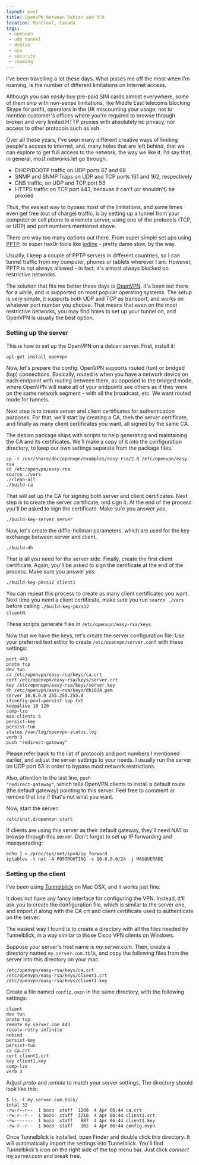 ```yaml
---
layout: post
title: OpenVPN between Debian and OSX
location: Montréal, Canada
tags:
 - openvpn
 - udp tunnel
 - debian
 - osx
 - security
 - roaming
---
```


I've been travelling a lot these days. What pisses me off the most when I'm
roaming, is the number of different limitations on Internet access.

Although you can easily buy pre-paid SIM cards almost everywhere, some of them
ship with non-sense limitations, like Middle East telecoms blocking Skype for
profit, operators in the UK miscounting your usage, not to mention customer's
offices where you're required to browse through broken and very limited HTTP
proxies with absolutely no privacy, nor access to other protocols such as ssh.

Over all these years, I've seen many different creative ways of limiting
people's access to Internet, and, many holes that are left behind, that we can
explore to get full access to the network, the way we like it.
I'd say that, in general, most networks let go through:

- DHCP/BOOTP traffic on UDP ports 67 and 68
- SNMP and SNMP Traps on UDP and TCP ports 161 and 162, respectively
- DNS traffic, on UDP and TCP port 53
- HTTPS traffic on TCP port 443, because it can't (or shouldn't) be proxied

Thus, the easiest way to bypass most of the limitations, and some times even
get free (out of charge) traffic, is by setting up a tunnel from your computer
or cell phone to a remote server, using one of the protocols (TCP, or UDP) and
port numbers mentioned above.

There are way too many options out there. From super simple set ups using
[PPTP](http://poptop.sourceforge.net/), to super hax0r tools like
[iodine](http://code.kryo.se/iodine/) - pretty damn slow, by the way.

Usually, I keep a couple of PPTP servers in different countries, so I can tunnel
traffic from my computer, phones or tablets wherever I am. However, PPTP is not
always allowed - in fact, it's almost always blocked on restrictive networks.

The solution that fits me better these days is [OpenVPN](http://openvpn.net/).
It's been out there for a while, and is supported on most popular operating
systems. The setup is very simple, it supports both UDP and TCP as transport,
and works on whatever port number you choose. That means that even on the most
restrictive networks, you may find holes to set up your tunnel on, and OpenVPN
is usually the best option.


### Setting up the server

This is how to set up the OpenVPN on a debian server. First, install it:

    apt-get install openvpn

Now, let's prepare the config. OpenVPN supports routed (tun) or bridged
(tap) connections. Basically, routed is when you have a network device on each
endpoint with routing between them, as opposed to the bridged mode, where
OpenVPN will make all of your endpoints see others as if they were on the same
network segment - with all the broadcast, etc. We want routed mode for tunnels.

Next step is to create server and client certificates for authentication
purposes. For that, we'll start by creating a CA, then the server certificate,
and finally as many client certificates you want, all signed by the same CA.

The debian package ships with scripts to help generating and maintaining the CA
and its certificates. We'll make a copy of it into the configuration directory,
to keep our own settings separate from the package files.

    cp -r /usr/share/doc/openvpn/examples/easy-rsa/2.0 /etc/openvpn/easy-rsa
    cd /etc/openvpn/easy-rsa
    source ./vars
    ./clean-all
    ./build-ca

That will set up the CA for signing both server and client certificates.
Next step is to create the server certificate, and sign it. At the end of the
process you'll be asked to sign the certificate. Make sure you answer *yes*.

    ./build-key-server server

Now, let's create the diffie-hellman parameters, which are used for the key
exchange between server and client.

    ./build-dh

That is all you need for the server side. Finally, create the first client
certificate. Again, you'll be asked to sign the certificate at the end of the
process. Make sure you answer *yes*.

    ./build-key-pkcs12 client1

You can repeat this process to create as many client certificates you want.
Next time you need a client certificate, make sure you run
<code>source ./vars</code> before calling
<code>./build-key-pkcs12 clientN</code>.

These scripts generate files in <code>/etc/openvpn/easy-rsa/keys</code>.

Now that we have the keys, let's create the server configuration file. Use your
preferred text editor to create <code>/etc/openvpn/server.conf</code> with
these settings:

    port 443
    proto tcp
    dev tun
    ca /etc/openvpn/easy-rsa/keys/ca.crt
    cert /etc/openvpn/easy-rsa/keys/server.crt
    key /etc/openvpn/easy-rsa/keys/server.key
    dh /etc/openvpn/easy-rsa/keys/dh1024.pem
    server 10.8.0.0 255.255.255.0
    ifconfig-pool-persist ipp.txt
    keepalive 10 120
    comp-lzo
    max-clients 5
    persist-key
    persist-tun
    status /var/log/openvpn-status.log
    verb 3
    push "redirect-gateway"

Please refer back to the list of protocols and port numbers I mentioned earlier,
and adjust the server settings to your needs. I usually run the server on UDP
port 53 in order to bypass most network restrictions.

Also, attention to the last line, <code>push "redirect-gateway"</code>, which
tells OpenVPN clients to install a default route (the default gateway) pointing
to this server. Feel free to comment or remove that line if that's not what you
want.

Now, start the server:

    /etc/init.d/openvpn start

If clients are using this server as their default gateway, they'll need NAT
to browse through this server. Don't forget to set up IP forwarding and
masquerading:

    echo 1 > /proc/sys/net/ipv4/ip_forward
    iptables -t nat -A POSTROUTING -s 10.8.0.0/24 -j MASQUERADE


### Setting up the client

I've been using [Tunnelblick](http://code.google.com/p/tunnelblick/) on Mac OSX,
and it works just fine.

It does not have any fancy interface for configuring the VPN. Instead, it'll
ask you to create the configuration file, which is similar to the server one,
and import it along with the CA crt and client certificate used to authenticate
on the server.

The easiest way I found is to create a directory with all the files needed by
Tunnelblick, in a way similar to those Cisco VPN clients on Windows.

Suppose your server's host name is *my.server.com*. Then, create a directory
named <code>my.server.com.tblk</code>, and copy the following files from the
server into this directory on your mac:

    /etc/openvpn/easy-rsa/keys/ca.crt
    /etc/openvpn/easy-rsa/keys/client1.crt
    /etc/openvpn/easy-rsa/keys/client1.key

Create a file named <code>config.ovpn</code> in the same directory, with
the following settings:

    client
    dev tun
    proto tcp
    remote my.server.com 443
    resolv-retry infinite
    nobind
    persist-key
    persist-tun
    ca ca.crt
    cert client1.crt
    key client1.key
    comp-lzo
    verb 3

Adjust *proto* and *remote* to match your server settings. The directory should
look like this:

    $ ls -l my.server.com.tblk/
    total 32
    -rw-r--r--  1 bozo  staff  1208  4 Apr 06:44 ca.crt
    -rw-r--r--  1 bozo  staff  3718  4 Apr 06:44 client1.crt
    -rw-------  1 bozo  staff   887  4 Apr 06:44 client1.key
    -rw-r--r--  1 bozo  staff   162  4 Apr 06:44 config.ovpn

Once Tunnelblick is installed, open Finder and double click this directory. It
will automatically import the settings into Tunnelblick. You'll find
Tunnelblick's icon on the right side of the top menu bar. Just click
*connect my.server.com* and break free.
